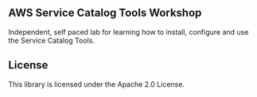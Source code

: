 ## AWS Service Catalog Tools Workshop

Independent, self paced lab for learning how to install, configure and use the Service Catalog Tools.

## License

This library is licensed under the Apache 2.0 License. 
